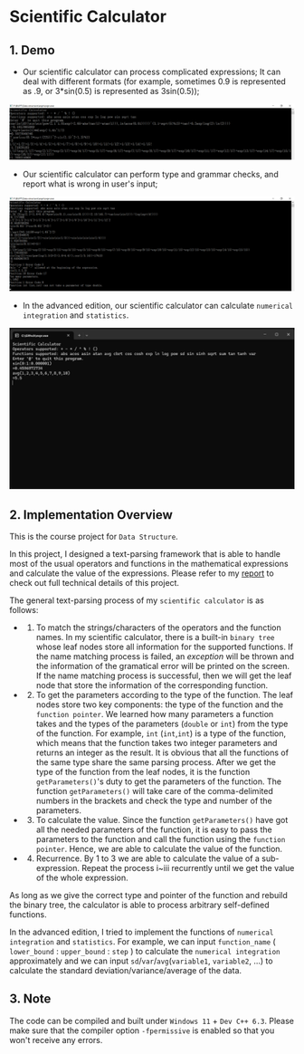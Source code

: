 # Scientific Calculator

## 1. Demo

- Our scientific calculator can process complicated expressions; It can deal with different formats (for example, sometimes 0.9 is represented as .9, or 3*sin(0.5) is represented as 3sin(0.5));

![](/demo/lNum.png)

- Our scientific calculator can perform type and grammar checks, and report what is wrong in user's input;

![](/demo/prog.png)

- In the advanced edition, our scientific calculator can calculate `numerical integration` and `statistics`.

![](/demo/adv.png)

## 2. Implementation Overview

This is the course project for `Data Structure`.

In this project, I designed a text-parsing framework that is able to handle most of the usual operators and functions in the mathematical expressions and calculate the value of the expressions. Please refer to my [report](/report/Report.pdf) to check out full technical details of this project.

The general text-parsing process of my `scientific calculator` is as follows:

- 1. To match the strings/characters of the operators and the function names.
In my scientific calculator, there is a built-in `binary tree` whose leaf nodes store all information for the supported functions. If the name matching process is failed, an _exception_ will be thrown and the information of the gramatical error will be printed on the screen. If the name matching process is successful, then we will get the leaf node that store the information of the corresponding function.

- 2. To get the parameters according to the type of the function.
The leaf nodes store two key components: the type of the function and the `function pointer`. We learned how many parameters a function takes and the types of the parameters (`double` or `int`) from the type of the function. For example, `int` (`int`,`int`) is a type of the function, which means that the function takes two integer parameters and returns an integer as the result. It is obvious that all the functions of the same type share the same parsing process. After we get the type of the function from the leaf nodes, it is the function `getParameters()`'s duty to get the parameters of the function. The function `getParameters()` will take care of the comma-delimited numbers in the brackets and check the type and number of the parameters.

- 3. To calculate the value. Since the function `getParameters()` have got all the needed parameters of the function, it is easy to pass the parameters to the function and call the function using the `function pointer`. Hence, we are able to calculate the value of the function.

- 4. Recurrence. By 1 to 3 we are able to calculate the value of a sub-expression. Repeat the process i~iii recurrently until we get the value of the whole expression.

As long as we give the correct type and pointer of the function and rebuild the binary tree, the calculator is able to process arbitrary self-defined functions.

In the advanced edition, I tried to implement the functions of `numerical integration` and `statistics`. For example, we can input `function_name` ( `lower_bound` : `upper_bound` : `step` ) to calculate the `numerical integration` approximately and we can input `sd`/`var`/`avg`(`variable1`, `variable2`, ...) to calculate the standard deviation/variance/average of the data.

## 3. Note

The code can be compiled and built under `Windows 11` + `Dev C++ 6.3`. Please make sure that the compiler option `-fpermissive` is enabled so that you won't receive any errors.
